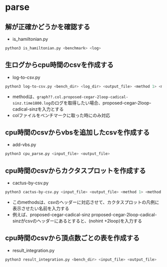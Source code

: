 # parse

## 解が正確かどうかを確認する
- is_hamiltonian.py
```bash
python3 is_hamiltonian.py <benchmark> <log>
```

## 生ログからcpu時間のcsvを作成する
- log-to-csv.py
```bash
python3 log-to-csv.py <bench_dir> <log_dir> <output_file> <method 1> <method 2> ・・・ <method n>
```
- methodは、`graph??.col.proposed-cegar-2loop-cadical-sinz.time1800.log`のログを取得したい場合、proposed-cegar-2loop-cadical-sinzを入力とする
- colファイルをベンチマークに取った時にのみ対応

## cpu時間のcsvからvbsを追加したcsvを作成する
- add-vbs.py
```bash
python3 cpu_parse.py <input_file> <output_file>
```

## cpu時間のcsvからカクタスプロットを作成する
- cactus-by-csv.py
```bash
python3 cactus-by-csv.py <input_file> <output_file> <method 1> <method 2> ・・・ <method n>
```
- このmethodsは、csvのヘッダーに対応させて、カクタスプロットの凡例に表示させたい名前を入力する
- 例えば、proposed-cegar-cadical-sinz proposed-cegar-2loop-cadical-sinzがcsvのヘッダーにあるとすると、(nohint +2loop)を入力する

## cpu時間のcsvから頂点数ごとの表を作成する
- result_integration.py
```bash
python3 result_integration.py <bench_dir> <input_file> <output_file>
```
